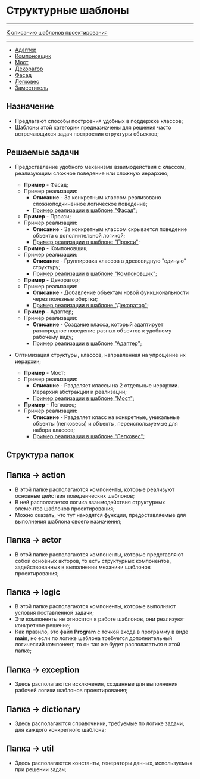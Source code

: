 # Структурные шаблоны
****
[К описанию шаблонов проектирования](README.md)
**** 

* [Адаптер](adapter/README.md)
* [Компоновщик](composite/README.md)
* [Мост](bridge/README.md)
* [Декоратор](decorator/README.md)
* [Фасад](facade/README.md)
* [Легковес](flyweight/README.md)
* [Заместитель](proxy/README.md)

## Назначение

* Предлагают способы построения удобных в поддержке классов;
* Шаблоны этой категории предназначены для решения часто встречающихся
  задач построения структуры объектов;

## Решаемые задачи

* Предоставление удобного механизма взаимодействия с классом,
  реализующим сложное поведение или сложную иерархию;

    * **Пример** - Фасад;
    * Пример реализации:
        * **Описание** - За конкретным классом реализовано сложноподчиненное логическое поведение;
        * [Пример реализации в шаблоне "Фасад"](facade/logic/FacadeWork.java);
    * **Пример** - Прокси;
    * Пример реализации:
        * **Описание** - За конкретным классом скрывается поведение объекта с дополнительной логикой;
        * [Пример реализации в шаблоне "Прокси"](proxy/actor/ProxyDocument.java);
    * **Пример** - Компоновщик;
    * Пример реализации:
        * **Описание** - Группировка классов в древовидную "единую" структуру;
        * [Пример реализации в шаблоне "Компоновщик"](composite/actor/ContainerDocument.java);
    * **Пример** - Декоратор;
    * Пример реализации:
        * **Описание** - Добавление объектам новой функциональности через полезные обертки;
        * [Пример реализации в шаблоне "Декоратор"](decorator/action/Decorator.java);
    * **Пример** - Адаптер;
    * Пример реализации:
        * **Описание** - Создание класса, который адаптирует разнородное поведение разных объектов к удобному рабочему
          виду;
        * [Пример реализации в шаблоне "Адаптер"](adapter/logic/Adapter.java);

* Оптимизация структуры, классов, направленная на упрощение их иерархии;

    * **Пример** - Мост;
    * Пример реализации:
        * **Описание** - Разделяет классы на 2 отдельные иерархии. Иерархия абстракции и реализации;
        * [Пример реализации в шаблоне "Мост"](bridge);
    * **Пример** - Легковес;
    * Пример реализации:
        * **Описание** - Разделяет класс на конкретные, уникальные объекты (легковесы) и объекты, переиспользуемые для
          набора классов;
        * [Пример реализации в шаблоне "Легковес"](flyweight);

## Структура папок

## Папка -> action

* В этой папке располагаются компоненты, которые реализуют основные действия поведенческих шаблонов;
* В ней располагается логика взаимодействия структурных элементов шаблонов проектирования;
* Можно сказать, что тут находятся функции, предоставляемые для выполнения шаблона своего назначения;

## Папка -> actor

* В этой папке располагаются компоненты, которые представляют собой основных акторов,
  то есть структурных компонентов, задействованных в выполнении механики шаблонов проектирования;

## Папка -> logic

* В этой папке располагаются компоненты, которые выполняют условия поставленной задачи;
* Эти компоненты не относятся к работе шаблонов, они реализуют конкретное решение;
* Как правило, это файл **Program** с точкой входа в программу в виде **main**,
  но если по логике шаблона требуется дополнительный логический компонент, то он так же будет располагаться в этой
  папке;

## Папка -> exception

* Здесь располагаются исключения, созданные для выполнения рабочей логики шаблонов проектирования;

## Папка -> dictionary

* Здесь располагаются справочники, требуемые по логике задачи, для каждого конкретного шаблона;

## Папка -> util

* Здесь располагаются константы, генераторы данных, используемых при решении задач;